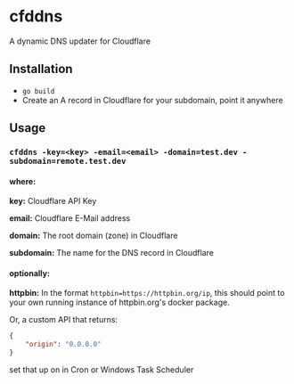 # cfddns

A dynamic DNS updater for Cloudflare

## Installation

- `go build`
- Create an A record in Cloudflare for your subdomain, point it anywhere

## Usage

### `cfddns -key=<key> -email=<email> -domain=test.dev -subdomain=remote.test.dev`

#### where:

**key:** Cloudflare API Key

**email:** Cloudflare E-Mail address

**domain:** The root domain (zone) in Cloudflare

**subdomain:** The name for the DNS record in Cloudflare

#### optionally:

**httpbin:** In the format `httpbin=https://httpbin.org/ip`, this should point to your own running instance of httpbin.org's docker package.

Or, a custom API that returns:
```json
{
    "origin": "0.0.0.0"
}
```

set that up on in Cron or Windows Task Scheduler